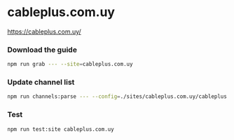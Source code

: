 # cableplus.com.uy

https://cableplus.com.uy/

### Download the guide

```sh
npm run grab --- --site=cableplus.com.uy
```

### Update channel list

```sh
npm run channels:parse --- --config=./sites/cableplus.com.uy/cableplus.com.uy.config.js --output=./sites/cableplus.com.uy/cableplus.com.uy.channels.xml
```

### Test

```sh
npm run test:site cableplus.com.uy
```
